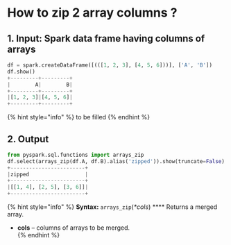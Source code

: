 # How to zip 2 array columns ?

## 1.  Input:  Spark data frame having columns of arrays

```python
df = spark.createDataFrame([(([1, 2, 3], [4, 5, 6]))], ['A', 'B'])
df.show()
+---------+---------+
|        A|        B|
+---------+---------+
|[1, 2, 3]|[4, 5, 6]|
+---------+---------+
```

{% hint style="info" %}
to be filled
{% endhint %}

## 2. Output

```python
from pyspark.sql.functions import arrays_zip
df.select(arrays_zip(df.A, df.B).alias('zipped')).show(truncate=False)
+------------------------+
|zipped                  |
+------------------------+
|[[1, 4], [2, 5], [3, 6]]|
+------------------------+
```

{% hint style="info" %}
**Syntax:**   `arrays_zip`\(_\*cols_\)                ****                                                                                                      Returns a merged array.

* **cols** – columns of arrays to be merged.    
{% endhint %}

